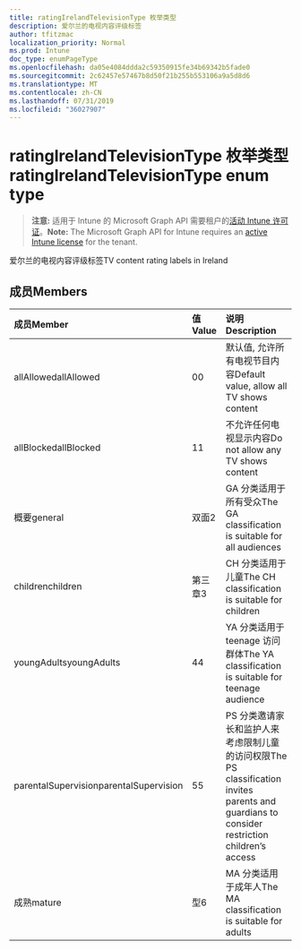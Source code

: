 ```yaml
---
title: ratingIrelandTelevisionType 枚举类型
description: 爱尔兰的电视内容评级标签
author: tfitzmac
localization_priority: Normal
ms.prod: Intune
doc_type: enumPageType
ms.openlocfilehash: da05e4084ddda2c59350915fe34b69342b5fade0
ms.sourcegitcommit: 2c62457e57467b8d50f21b255b553106a9a5d8d6
ms.translationtype: MT
ms.contentlocale: zh-CN
ms.lasthandoff: 07/31/2019
ms.locfileid: "36027907"
---
```

# <a name="ratingirelandtelevisiontype-enum-type"></a><span data-ttu-id="86c93-103">ratingIrelandTelevisionType 枚举类型</span><span class="sxs-lookup"><span data-stu-id="86c93-103">ratingIrelandTelevisionType enum type</span></span>

> <span data-ttu-id="86c93-104">**注意:** 适用于 Intune 的 Microsoft Graph API 需要租户的[活动 Intune 许可证](https://go.microsoft.com/fwlink/?linkid=839381)。</span><span class="sxs-lookup"><span data-stu-id="86c93-104">**Note:** The Microsoft Graph API for Intune requires an [active Intune license](https://go.microsoft.com/fwlink/?linkid=839381) for the tenant.</span></span>

<span data-ttu-id="86c93-105">爱尔兰的电视内容评级标签</span><span class="sxs-lookup"><span data-stu-id="86c93-105">TV content rating labels in Ireland</span></span>

## <a name="members"></a><span data-ttu-id="86c93-106">成员</span><span class="sxs-lookup"><span data-stu-id="86c93-106">Members</span></span>
|<span data-ttu-id="86c93-107">成员</span><span class="sxs-lookup"><span data-stu-id="86c93-107">Member</span></span>|<span data-ttu-id="86c93-108">值</span><span class="sxs-lookup"><span data-stu-id="86c93-108">Value</span></span>|<span data-ttu-id="86c93-109">说明</span><span class="sxs-lookup"><span data-stu-id="86c93-109">Description</span></span>|
|:---|:---|:---|
|<span data-ttu-id="86c93-110">allAllowed</span><span class="sxs-lookup"><span data-stu-id="86c93-110">allAllowed</span></span>|<span data-ttu-id="86c93-111">0</span><span class="sxs-lookup"><span data-stu-id="86c93-111">0</span></span>|<span data-ttu-id="86c93-112">默认值, 允许所有电视节目内容</span><span class="sxs-lookup"><span data-stu-id="86c93-112">Default value, allow all TV shows content</span></span>|
|<span data-ttu-id="86c93-113">allBlocked</span><span class="sxs-lookup"><span data-stu-id="86c93-113">allBlocked</span></span>|<span data-ttu-id="86c93-114">1</span><span class="sxs-lookup"><span data-stu-id="86c93-114">1</span></span>|<span data-ttu-id="86c93-115">不允许任何电视显示内容</span><span class="sxs-lookup"><span data-stu-id="86c93-115">Do not allow any TV shows content</span></span>|
|<span data-ttu-id="86c93-116">概要</span><span class="sxs-lookup"><span data-stu-id="86c93-116">general</span></span>|<span data-ttu-id="86c93-117">双面</span><span class="sxs-lookup"><span data-stu-id="86c93-117">2</span></span>|<span data-ttu-id="86c93-118">GA 分类适用于所有受众</span><span class="sxs-lookup"><span data-stu-id="86c93-118">The GA classification is suitable for all audiences</span></span>|
|<span data-ttu-id="86c93-119">children</span><span class="sxs-lookup"><span data-stu-id="86c93-119">children</span></span>|<span data-ttu-id="86c93-120">第三章</span><span class="sxs-lookup"><span data-stu-id="86c93-120">3</span></span>|<span data-ttu-id="86c93-121">CH 分类适用于儿童</span><span class="sxs-lookup"><span data-stu-id="86c93-121">The CH classification is suitable for children</span></span>|
|<span data-ttu-id="86c93-122">youngAdults</span><span class="sxs-lookup"><span data-stu-id="86c93-122">youngAdults</span></span>|<span data-ttu-id="86c93-123">4</span><span class="sxs-lookup"><span data-stu-id="86c93-123">4</span></span>|<span data-ttu-id="86c93-124">YA 分类适用于 teenage 访问群体</span><span class="sxs-lookup"><span data-stu-id="86c93-124">The YA classification is suitable for teenage audience</span></span>|
|<span data-ttu-id="86c93-125">parentalSupervision</span><span class="sxs-lookup"><span data-stu-id="86c93-125">parentalSupervision</span></span>|<span data-ttu-id="86c93-126">5</span><span class="sxs-lookup"><span data-stu-id="86c93-126">5</span></span>|<span data-ttu-id="86c93-127">PS 分类邀请家长和监护人来考虑限制儿童的访问权限</span><span class="sxs-lookup"><span data-stu-id="86c93-127">The PS classification invites parents and guardians to consider restriction children’s access</span></span>|
|<span data-ttu-id="86c93-128">成熟</span><span class="sxs-lookup"><span data-stu-id="86c93-128">mature</span></span>|<span data-ttu-id="86c93-129">型</span><span class="sxs-lookup"><span data-stu-id="86c93-129">6</span></span>|<span data-ttu-id="86c93-130">MA 分类适用于成年人</span><span class="sxs-lookup"><span data-stu-id="86c93-130">The MA classification is suitable for adults</span></span>|



